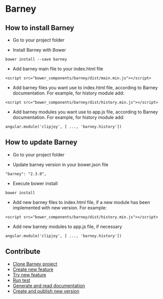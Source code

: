 # Barney

## How to install Barney

- Go to your project folder

- Install Barney with Bower
```
bower install --save barney
```
- Add barney main file to your index.html file
```
<script src="bower_components/barney/dist/main.min.js"></script>
```
- Add barney files you want use to index.html file, according to Barney documentation. For example, for history module add:
```
<script src="bower_components/barney/dist/history.min.js"></script>
```
- Add barney modules you want use to app.js file, according to Barney documentation. For example, for history module add:
```
angular.module('clipjoy', [ ..., 'barney.history'])
```

## How to update Barney

- Go to your project folder

- Update barney version in your bower.json file
```
"barney": "2.3.0",
```
- Execute bower install
```
bower install
```
- Add new barney files to index.html file, if a new module has been implemented with new version. For example:
```
<script src="bower_components/barney/dist/history.min.js"></script>
```
- Add new barney modules to app.js file, if necessary
```
angular.module('clipjoy', [ ..., 'barney.history'])
```

## Contribute

- [Clone Barney project](https://github.com/D-Mobilelab/barney/wiki/How-to-clone-Barney-project/)
- [Create new feature](https://github.com/D-Mobilelab/barney/wiki/How-to-create-a-new-feature)
- [Try new feature](https://github.com/D-Mobilelab/barney/wiki/How-to-try-modules,-with-mock)
- [Run test](https://github.com/D-Mobilelab/barney/wiki/How-to-run-test)
- [Generate and read documentation](https://github.com/D-Mobilelab/barney/wiki/How-to-generate-and-read-documentation)
- [Create and publish new version](https://github.com/D-Mobilelab/barney/wiki/How-to-create-a-new-version)
